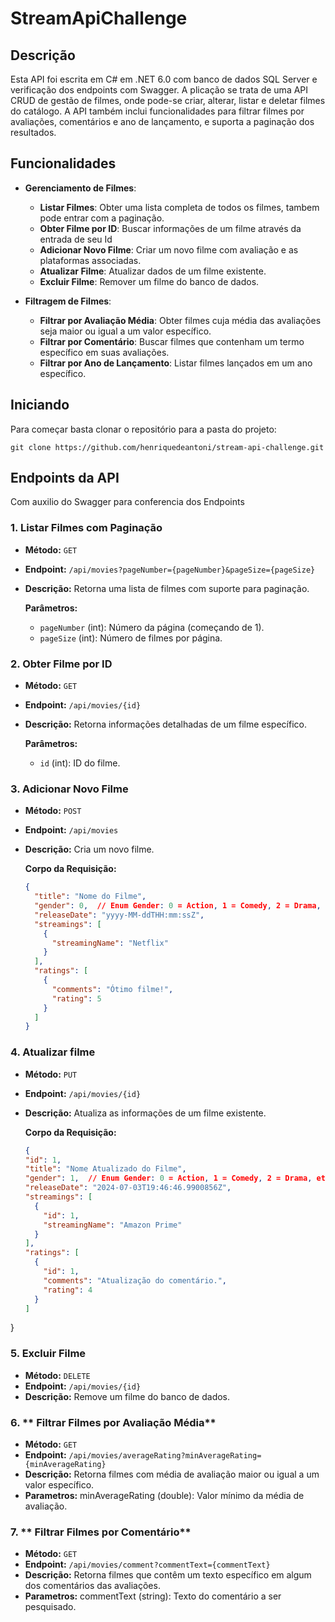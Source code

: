# StreamApiChallenge

## Descrição

Esta API foi escrita em C# em .NET 6.0 com banco de dados SQL Server e verificação dos endpoints com Swagger.
A plicação se trata de uma API CRUD de gestão de filmes, onde pode-se criar, alterar, listar e deletar filmes do catálogo.
A API também inclui funcionalidades para filtrar filmes por avaliações, comentários e ano de lançamento, e suporta a paginação dos resultados.

## Funcionalidades

- **Gerenciamento de Filmes**:
  - **Listar Filmes**: Obter uma lista completa de todos os filmes, tambem pode entrar com a paginação.
  - **Obter Filme por ID**: Buscar informações de um filme através da entrada de seu Id
  - **Adicionar Novo Filme**: Criar um novo filme com avaliação e as plataformas associadas.
  - **Atualizar Filme**: Atualizar dados de um filme existente.
  - **Excluir Filme**: Remover um filme do banco de dados.

- **Filtragem de Filmes**:
  - **Filtrar por Avaliação Média**: Obter filmes cuja média das avaliações seja maior ou igual a um valor específico.
  - **Filtrar por Comentário**: Buscar filmes que contenham um termo específico em suas avaliações.
  - **Filtrar por Ano de Lançamento**: Listar filmes lançados em um ano específico.
 
## Iniciando

Para começar basta clonar o repositório para a pasta do projeto:

  `git clone https://github.com/henriquedeantoni/stream-api-challenge.git`

## Endpoints da API

Com auxilio do Swagger para conferencia dos Endpoints

### 1. **Listar Filmes com Paginação**

- **Método:** `GET`
- **Endpoint:** `/api/movies?pageNumber={pageNumber}&pageSize={pageSize}`
- **Descrição:** Retorna uma lista de filmes com suporte para paginação.

  **Parâmetros:**
  - `pageNumber` (int): Número da página (começando de 1).
  - `pageSize` (int): Número de filmes por página.

### 2. **Obter Filme por ID**

- **Método:** `GET`
- **Endpoint:** `/api/movies/{id}`
- **Descrição:** Retorna informações detalhadas de um filme específico.

  **Parâmetros:**
  - `id` (int): ID do filme.

### 3. **Adicionar Novo Filme**

- **Método:** `POST`
- **Endpoint:** `/api/movies`
- **Descrição:** Cria um novo filme.

  **Corpo da Requisição:**

  ```json
  {
    "title": "Nome do Filme",
    "gender": 0,  // Enum Gender: 0 = Action, 1 = Comedy, 2 = Drama, etc.
    "releaseDate": "yyyy-MM-ddTHH:mm:ssZ",
    "streamings": [
      {
        "streamingName": "Netflix"
      }
    ],
    "ratings": [
      {
        "comments": "Ótimo filme!",
        "rating": 5
      }
    ]
  }

### 4. **Atualizar filme**

- **Método:** `PUT`
- **Endpoint:** `/api/movies/{id}`
- **Descrição:** Atualiza as informações de um filme existente.

  **Corpo da Requisição:**

  ```json
  {
  "id": 1,
  "title": "Nome Atualizado do Filme",
  "gender": 1,  // Enum Gender: 0 = Action, 1 = Comedy, 2 = Drama, etc.
  "releaseDate": "2024-07-03T19:46:46.9900856Z",
  "streamings": [
    {
      "id": 1,
      "streamingName": "Amazon Prime"
    }
  ],
  "ratings": [
    {
      "id": 1,
      "comments": "Atualização do comentário.",
      "rating": 4
    }
  ]
}

### 5. **Excluir Filme**

- **Método:** `DELETE`
- **Endpoint:** `/api/movies/{id}`
- **Descrição:** Remove um filme do banco de dados.
  
  
### 6. ** Filtrar Filmes por Avaliação Média**

- **Método:** `GET`
- **Endpoint:** `/api/movies/averageRating?minAverageRating={minAverageRating}`
- **Descrição:** Retorna filmes com média de avaliação maior ou igual a um valor específico.
- **Parametros:** minAverageRating (double): Valor mínimo da média de avaliação.
  

### 7. ** Filtrar Filmes por Comentário**

- **Método:** `GET`
- **Endpoint:** `/api/movies/comment?commentText={commentText}`
- **Descrição:** Retorna filmes que contêm um texto específico em algum dos comentários das avaliações.
- **Parametros:** commentText (string): Texto do comentário a ser pesquisado.

